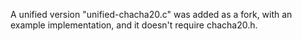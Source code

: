 A unified version "unified-chacha20.c" was added as a fork, with an example implementation, and it doesn't require chacha20.h.
